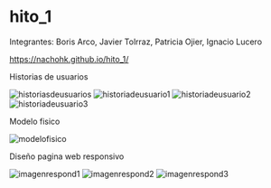 # hito_1
Integrantes: Boris Arco, Javier Tolrraz, Patricia Ojier, Ignacio Lucero 

https://nachohk.github.io/hito_1/

Historias de usuarios

![historiasdeusuarios](https://user-images.githubusercontent.com/101264978/168401991-adb1b99b-741c-4684-8cce-58b7f74e54cf.jpeg)
![historiadeusuario1](https://user-images.githubusercontent.com/101264978/168633373-675c1f2d-3342-422a-9f64-d900b48c51fe.jpeg)
![historiadeusuario2](https://user-images.githubusercontent.com/101264978/168633378-3ad2ea0e-ba5e-47d9-84bf-c91b15487d89.jpeg)
![historiadeusuario3](https://user-images.githubusercontent.com/101264978/168633381-c0300277-d8ec-4d36-9f21-e6baf8eba378.jpeg)

Modelo fisico

![modelofisico](https://user-images.githubusercontent.com/101264978/168402001-5f22128a-ca47-4e26-8249-df9166e71bd6.jpeg)

Diseño pagina web responsivo

![imagenrespond1](https://user-images.githubusercontent.com/101264978/168401994-e3879ce4-1d4a-4eff-88dd-116be06c9928.png)
![imagenrespond2](https://user-images.githubusercontent.com/101264978/168401998-c0bbfa7c-e983-4b87-b456-4c6b4a568921.png)
![imagenrespond3](https://user-images.githubusercontent.com/101264978/168401999-f0b72b47-9243-46b7-8586-88179cf59e83.png)



